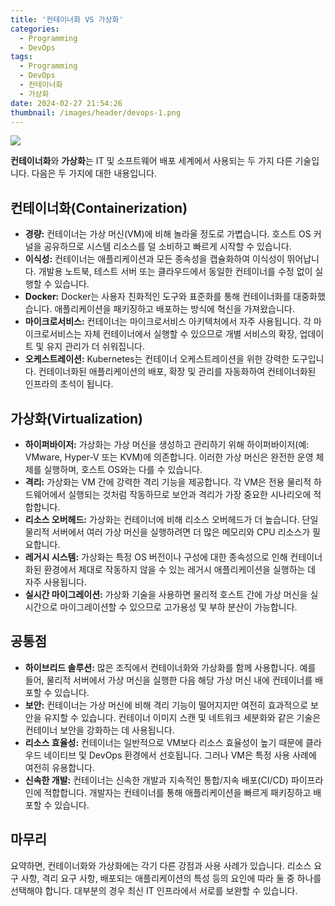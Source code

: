 ```yaml
---
title: '컨테이너화 VS 가상화'
categories:
  - Programming
  - DevOps
tags:
  - Programming
  - DevOps
  - 컨테이너화
  - 가상화
date: 2024-02-27 21:54:26
thumbnail: /images/header/devops-1.png
---
```


![](/images/header/devops-1.png)

**컨테이너화**와 **가상화**는 IT 및 소프트웨어 배포 세계에서 사용되는 두 가지 다른 기술입니다. 다음은 두 가지에 대한 내용입니다.

## 컨테이너화(Containerization)

- **경량:** 컨테이너는 가상 머신(VM)에 비해 놀라울 정도로 가볍습니다. 호스트 OS 커널을 공유하므로 시스템 리소스를 덜 소비하고 빠르게 시작할 수 있습니다.
- **이식성:** 컨테이너는 애플리케이션과 모든 종속성을 캡슐화하여 이식성이 뛰어납니다. 개발용 노트북, 테스트 서버 또는 클라우드에서 동일한 컨테이너를 수정 없이 실행할 수 있습니다.
- **Docker:** Docker는 사용자 친화적인 도구와 표준화를 통해 컨테이너화를 대중화했습니다. 애플리케이션을 패키징하고 배포하는 방식에 혁신을 가져왔습니다.
- **마이크로서비스:** 컨테이너는 마이크로서비스 아키텍처에서 자주 사용됩니다. 각 마이크로서비스는 자체 컨테이너에서 실행할 수 있으므로 개별 서비스의 확장, 업데이트 및 유지 관리가 더 쉬워집니다.
- **오케스트레이션:** Kubernetes는 컨테이너 오케스트레이션을 위한 강력한 도구입니다. 컨테이너화된 애플리케이션의 배포, 확장 및 관리를 자동화하여 컨테이너화된 인프라의 초석이 됩니다.

## 가상화(Virtualization)

- **하이퍼바이저:** 가상화는 가상 머신을 생성하고 관리하기 위해 하이퍼바이저(예: VMware, Hyper-V 또는 KVM)에 의존합니다. 이러한 가상 머신은 완전한 운영 체제를 실행하며, 호스트 OS와는 다를 수 있습니다.
- **격리:** 가상화는 VM 간에 강력한 격리 기능을 제공합니다. 각 VM은 전용 물리적 하드웨어에서 실행되는 것처럼 작동하므로 보안과 격리가 가장 중요한 시나리오에 적합합니다.
- **리소스 오버헤드:** 가상화는 컨테이너에 비해 리소스 오버헤드가 더 높습니다. 단일 물리적 서버에서 여러 가상 머신을 실행하려면 더 많은 메모리와 CPU 리소스가 필요합니다.
- **레거시 시스템:** 가상화는 특정 OS 버전이나 구성에 대한 종속성으로 인해 컨테이너화된 환경에서 제대로 작동하지 않을 수 있는 레거시 애플리케이션을 실행하는 데 자주 사용됩니다.
- **실시간 마이그레이션:** 가상화 기술을 사용하면 물리적 호스트 간에 가상 머신을 실시간으로 마이그레이션할 수 있으므로 고가용성 및 부하 분산이 가능합니다.

## 공통점

- **하이브리드 솔루션:** 많은 조직에서 컨테이너화와 가상화를 함께 사용합니다. 예를 들어, 물리적 서버에서 가상 머신을 실행한 다음 해당 가상 머신 내에 컨테이너를 배포할 수 있습니다.
- **보안:** 컨테이너는 가상 머신에 비해 격리 기능이 떨어지지만 여전히 효과적으로 보안을 유지할 수 있습니다. 컨테이너 이미지 스캔 및 네트워크 세분화와 같은 기술은 컨테이너 보안을 강화하는 데 사용됩니다.
- **리소스 효율성:** 컨테이너는 일반적으로 VM보다 리소스 효율성이 높기 때문에 클라우드 네이티브 및 DevOps 환경에서 선호됩니다. 그러나 VM은 특정 사용 사례에 여전히 유용합니다.
- **신속한 개발:** 컨테이너는 신속한 개발과 지속적인 통합/지속 배포(CI/CD) 파이프라인에 적합합니다. 개발자는 컨테이너를 통해 애플리케이션을 빠르게 패키징하고 배포할 수 있습니다.

## 마무리

요약하면, 컨테이너화와 가상화에는 각기 다른 강점과 사용 사례가 있습니다. 리소스 요구 사항, 격리 요구 사항, 배포되는 애플리케이션의 특성 등의 요인에 따라 둘 중 하나를 선택해야 합니다. 대부분의 경우 최신 IT 인프라에서 서로를 보완할 수 있습니다.
